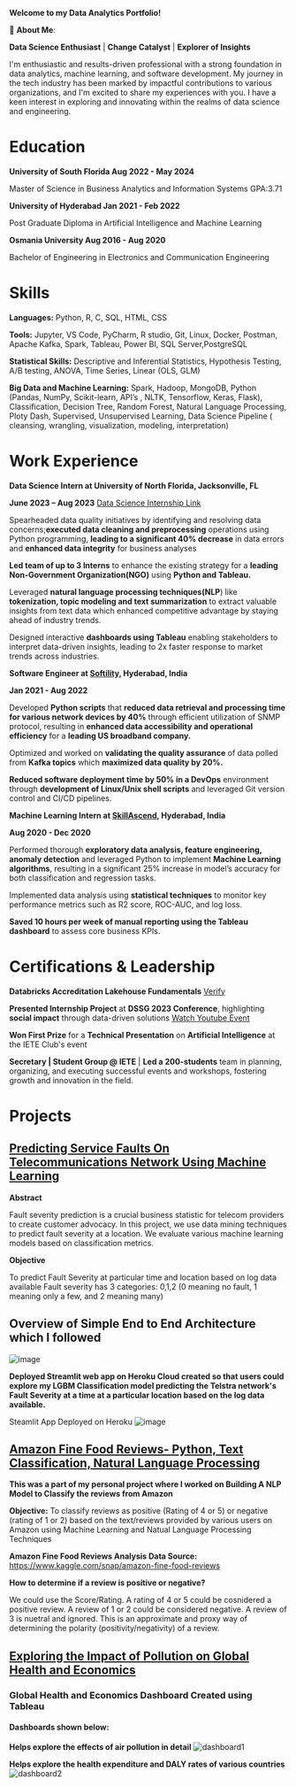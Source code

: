**Welcome to my Data Analytics Portfolio!**

🚀 **About Me**:

**Data Science Enthusiast** | **Change Catalyst** | **Explorer of Insights**

I'm enthusiastic and results-driven professional with a strong foundation in data analytics, machine learning, and software development. My journey in the tech industry has been marked by impactful contributions to various organizations, and I'm excited to share my experiences with you. I have a keen interest in exploring and innovating within the realms of data science and engineering.

# Education

**University of South Florida Aug 2022 - May 2024**

Master of Science in Business Analytics and Information Systems GPA:3.71

**University of Hyderabad Jan 2021 - Feb 2022**

Post Graduate Diploma in Artificial Intelligence and Machine Learning 

**Osmania University Aug 2016 - Aug 2020**

Bachelor of Engineering in Electronics and Communication Engineering

# Skills

**Languages:** Python, R, C, SQL, HTML, CSS

**Tools:** Jupyter, VS Code, PyCharm, R studio, Git, Linux, Docker, Postman, Apache Kafka, Spark, Tableau, Power BI, SQL Server,PostgreSQL

**Statistical Skills:** Descriptive and Inferential Statistics, Hypothesis Testing, A/B testing, ANOVA, Time Series, Linear (OLS, GLM)

**Big Data and Machine Learning:** Spark, Hadoop, MongoDB, Python (Pandas, NumPy, Scikit-learn, API’s , NLTK, Tensorflow, Keras, Flask),
Classification, Decision Tree, Random Forest, Natural Language Processing, Ploty Dash, Supervised, Unsupervised Learning, Data Science
Pipeline ( cleansing, wrangling, visualization, modeling, interpretation)

# Work Experience

**Data Science Intern at University of North Florida, Jacksonville, FL** 

**June 2023 – Aug 2023** [Data Science Internship Link](https://dssg.unf.edu/2023program.html)

Spearheaded data quality initiatives by identifying and resolving data concerns;**executed data cleaning and preprocessing** operations
using Python programming, **leading to a significant 40% decrease** in data errors and **enhanced data integrity** for business analyses

**Led team of up to 3 Interns** to enhance the existing strategy for a **leading Non-Government Organization(NGO)** using **Python and Tableau.**

Leveraged **natural language processing techniques(NLP**) like **tokenization, topic modeling and text summarization** to extract valuable
insights from text data which enhanced competitive advantage by staying ahead of industry trends.

Designed interactive **dashboards using Tableau** enabling stakeholders to interpret data-driven insights, leading to 2x faster response to
market trends across industries.

**Software Engineer at [Softility](https://www.softility.com/), Hyderabad, India** 

**Jan 2021 - Aug 2022**

Developed **Python scripts** that **reduced data retrieval and processing time for various network devices by 40%** through efficient
utilization of SNMP protocol, resulting in **enhanced data accessibility and operational efficiency** for a **leading US broadband company.**

Optimized and worked on **validating the quality assurance** of data polled from **Kafka topics** which **maximized data quality by 20%.**

**Reduced software deployment time by 50% in a DevOps** environment through **development of Linux/Unix shell scripts** and leveraged
Git version control and CI/CD pipelines.

**Machine Learning Intern at [SkillAscend](https://www.skillascend.com/), Hyderabad, India**

**Aug 2020 - Dec 2020**

Performed thorough **exploratory data analysis, feature engineering, anomaly detection** and leveraged Python to implement **Machine Learning algorithms**, resulting in a significant 25% increase in model’s accuracy for both classification and regression tasks.

Implemented data analysis using **statistical techniques** to monitor key performance metrics such as R2 score, ROC-AUC, and log loss.

**Saved 10 hours per week of manual reporting using the Tableau dashboard** to assess core business KPIs.

# Certifications & Leadership

**Databricks Accreditation Lakehouse Fundamentals** [Verify](https://credentials.databricks.com/2d4dfabd-0a29-496d-a590-e43347066bf0)

**Presented Internship Project** at **DSSG 2023 Conference**, highlighting **social impact** through data-driven solutions 
[Watch Youtube Event](https://www.youtube.com/watch?v=VfJNe8VmRwA)

**Won First Prize** for a **Technical Presentation** on **Artificial Intelligence** at the IETE Club's event

**Secretary | Student Group @ IETE** | **Led a 200-students** team in planning, organizing, and executing successful events and workshops,
fostering growth and innovation in the field.

# Projects

## [Predicting Service Faults On Telecommunications Network Using Machine Learning](https://github.com/sriramsripada20s/Telstra_ML_endtoend_Project)

**Abstract**

Fault severity prediction is a crucial business statistic for telecom providers to create customer advocacy. In this project, we use data mining techniques to predict fault severity at a location. We evaluate various machine learning models based on classification metrics.

**Objective**

To predict Fault Severity at particular time and location based on log data available Fault severity has 3 categories: 0,1,2 (0 meaning no fault, 1 meaning only a few, and 2 meaning many)

## Overview of Simple End to End Architecture which I followed
![image](https://user-images.githubusercontent.com/49833524/220527312-afb87a95-33fa-42ba-b230-c7f1201839c0.png)

**Deployed Streamlit web app on Heroku Cloud created so that users could explore my LGBM Classification model predicting the Telstra network's Fault Severity at a time at a particular location based on the log data available.**

Steamlit App Deployed on Heroku
![image](https://user-images.githubusercontent.com/49833524/220527542-b910db0e-6faf-46c0-ae06-bbce513f94ee.png)


## [Amazon Fine Food Reviews- Python, Text Classification, Natural Language Processing](https://github.com/sriramsripada20s/Amazon_FineFood_Review_Analysis)

**This was a part of my personal project where I worked on Building A NLP Model to Classify the reviews from Amazon**

**Objective:** To classify reviews as positive (Rating of 4 or 5) or negative (rating of 1 or 2) based on the text/reviews provided by various users on Amazon using Machine Learning and Natual Language Processing Techniques

**Amazon Fine Food Reviews Analysis Data Source:** https://www.kaggle.com/snap/amazon-fine-food-reviews

**How to determine if a review is positive or negative?**

We could use the Score/Rating. A rating of 4 or 5 could be cosnidered a positive review. A review of 1 or 2 could be considered negative. A review of 3 is nuetral and ignored. This is an approximate and proxy way of determining the polarity (positivity/negativity) of a review.


## [Exploring the Impact of Pollution on Global Health and Economics](https://github.com/sriramsripada20s/Global_Health_Dashboard)

### Global Health and Economics Dashboard Created using Tableau

#### Dashboards shown below:

**Helps explore the effects of air pollution in detail**
![dashboard1](https://github.com/sriramsripada20s/Sriram-Sripada-Portfolio/assets/49833524/44ce2325-e9ce-4deb-9a9a-98416ab34886)

**Helps explore the health expenditure and DALY rates of various countries**
![dashboard2](https://github.com/sriramsripada20s/Sriram-Sripada-Portfolio/assets/49833524/d3cfa8f3-f9d9-41b3-b23e-de6eca560c95)



